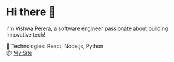 # Hi there 👋

I'm Vishwa Perera, a software engineer passionate about building innovative tech!

🔧 Technologies: React, Node.js, Python  
📦 [My Site](https://vishwainnovates.com)  
